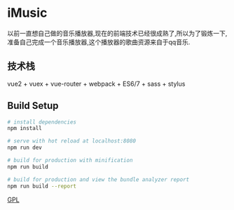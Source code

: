 # iMusic

以前一直想自己做的音乐播放器,现在的前端技术已经很成熟了,所以为了锻炼一下,准备自己完成一个音乐播放器,这个播放器的歌曲资源来自于qq音乐.

## 技术栈
vue2 + vuex + vue-router + webpack + ES6/7 + sass + stylus

## Build Setup

``` bash
# install dependencies
npm install

# serve with hot reload at localhost:8080
npm run dev

# build for production with minification
npm run build

# build for production and view the bundle analyzer report
npm run build --report
```

[GPL](https://github.com/kukuCode/imusic)
